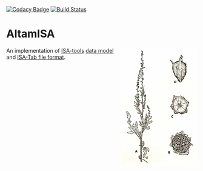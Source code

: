 [![Codacy Badge](https://api.codacy.com/project/badge/Grade/0b1fffdb6914474395c06910a7f9fc8d)](https://app.codacy.com/app/manuel-holtgrewe/altamisa?utm_source=github.com&utm_medium=referral&utm_content=bihealth/altamisa&utm_campaign=Badge_Grade_Dashboard)
[![Build Status](https://img.shields.io/travis/bihealth/altamisa.svg?branch=master)](https://travis-ci.org/bihealth/altamisa)

# AltamISA

<img align="right" width="200" height="312" src="docs/images/Peruvian_Ragweed-small.png" alt="Altamisa -- Peruvian Ragweed">

An implementation of [ISA-tools](http://isa-tools.org/) [data model](http://isa-specs.readthedocs.io/en/latest/isamodel.html) and [ISA-Tab file format](http://isa-specs.readthedocs.io/en/latest/isatab.html).
